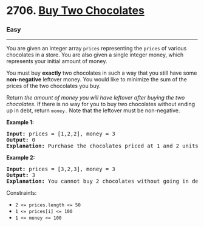 # 2706. [Buy Two Chocolates](https://leetcode.com/problems/buy-two-chocolates/description/)
<h3>Easy</h3>
<hr>

You are given an integer array <code>prices</code> representing the <code>prices</code> of various chocolates in a store. You are also given a single integer money, which represents your initial amount of money.

You must buy <strong>exactly</strong> two chocolates in such a way that you still have some <strong>non-negative</strong> leftover money. You would like to minimize the sum of the prices of the two chocolates you buy.

Return <em>the amount of money you will have leftover after buying the two chocolates.</em> If there is no way for you to buy two chocolates without ending up in debt, return <code>money.</code> Note that the leftover must be non-negative.

 

**Example 1:**

<pre><strong>Input:</strong> prices = [1,2,2], money = 3
<strong>Output:</strong> 0
<strong>Explanation:</strong> Purchase the chocolates priced at 1 and 2 units respectively. You will have 3 - 3 = 0 units of money afterwards. Thus, we return 0.</pre>
**Example 2:**

<pre><strong>Input:</strong> prices = [3,2,3], money = 3
<strong>Output:</strong> 3
<strong>Explanation:</strong> You cannot buy 2 chocolates without going in debt, so we return 3.</pre>
 

Constraints:
<ul>
<li><code>2 &lt;= prices.length <= 50</code></li>
<li><code>1 &lt;= prices[i] <= 100</code></li>
<li><code>1 &lt;= money <= 100</code></li>